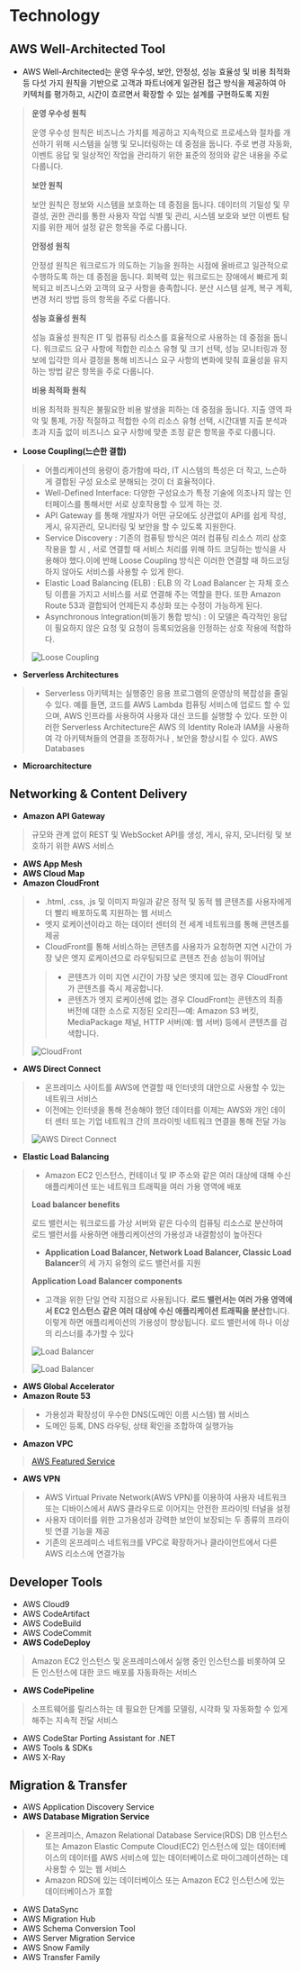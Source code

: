 Technology
============

AWS Well-Architected Tool
--------
 + AWS Well-Architected는 운영 우수성, 보안, 안정성, 성능 효율성 및 비용 최적화 등 다섯 가지 원칙을 기반으로 고객과 파트너에게 일관된 접근 방식을 제공하여 아키텍처를 평가하고, 시간이 흐르면서 확장할 수 있는 설계를 구현하도록 지원
>
> **운영 우수성 원칙**
>
> 운영 우수성 원칙은 비즈니스 가치를 제공하고 지속적으로 프로세스와 절차를 개선하기 위해 시스템을 실행 및 모니터링하는 데 중점을 둡니다. 주로 변경 자동화, 이벤트 응답 및 일상적인 작업을 관리하기 위한 표준의 정의와 같은 내용을 주로 다룹니다.
>
> **보안 원칙**
>
> 보안 원칙은 정보와 시스템을 보호하는 데 중점을 둡니다. 데이터의 기밀성 및 무결성, 권한 관리를 통한 사용자 작업 식별 및 관리, 시스템 보호와 보안 이벤트 탐지를 위한 제어 설정 같은 항목을 주로 다룹니다.
>
> **안정성 원칙**
>
> 안정성 원칙은 워크로드가 의도하는 기능을 원하는 시점에 올바르고 일관적으로 수행하도록 하는 데 중점을 둡니다. 회복력 있는 워크로드는 장애에서 빠르게 회복되고 비즈니스와 고객의 요구 사항을 충족합니다. 분산 시스템 설계, 복구 계획, 변경 처리 방법 등의 항목을 주로 다룹니다.
>
> **성능 효율성 원칙**
>
> 성능 효율성 원칙은 IT 및 컴퓨팅 리소스를 효율적으로 사용하는 데 중점을 둡니다. 워크로드 요구 사항에 적합한 리소스 유형 및 크기 선택, 성능 모니터링과 정보에 입각한 의사 결정을 통해 비즈니스 요구 사항의 변화에 맞춰 효율성을 유지하는 방법 같은 항목을 주로 다룹니다.
>
> **비용 최적화 원칙**
>
> 비용 최적화 원칙은 불필요한 비용 발생을 피하는 데 중점을 둡니다. 지출 영역 파악 및 통제, 가장 적절하고 적합한 수의 리소스 유형 선택, 시간대별 지출 분석과 초과 지출 없이 비즈니스 요구 사항에 맞춘 조정 같은 항목을 주로 다룹니다.

+ **Loose Coupling(느슨한 결합)**
>
> + 어플리케이션의 용량이 증가함에 따라, IT 시스템의 특성은 더 작고, 느슨하게 결합된 구성 요소로 분해되는 것이 더 효율적이다.
> + Well-Defined Interface: 다양한 구성요소가 특정 기술에 의조나지 않는 인터페이스를 통해서만 서로 상호작용할 수 있게 하는 것.
> + API Gateway 를 통해 개발자가 어떤 규모에도 상관없이 API를 쉽게 작성, 게시, 유지관리, 모니터링 및 보안을 할 수 있도록 지원한다.
> + Service Discovery : 기존의 컴퓨팅 방식은 여러 컴퓨팅 리소스 끼리 상호작용을 할 시 , 서로 연결할 때 서비스 처리를 위해 하드 코딩하는 방식을 사용해야 했다.이에 반해 Loose Coupling 방식은 이러한 연결할 때 하드코딩하지 않아도 서비스를 사용할 수 있게 한다.
> + Elastic Load Balancing (ELB) : ELB 의 각 Load Balancer 는 자체 호스팅 이름을 가지고 서비스를 서로 연결해 주는 역할을 한다. 또한 Amazon Route 53과 결합되어 언제든지 추상화 또는 수정이 가능하게 된다.
> + Asynchronous Integration(비동기 통합 방식) : 이 모델은 즉각적인 응답이 필요하지 않은 요청 및 요청이 등록되었음을 인정하는 상호 작용에 적합하다.
>
> ![Loose Coupling](https://miro.medium.com/max/582/1*lQGD0fPP0UiOr1kLYhckUw.jpeg)             
>

+ **Serverless Architectures**
>
> + Serverless 아키텍처는 실행중인 응용 프로그램의 운영상의 복잡성을 줄일 수 있다. 예를 들면, 코드를 AWS Lambda 컴퓨팅 서비스에 업로드 할 수 있으며, AWS 인프라를 사용하여 사용자 대신 코드를 실행할 수 있다. 또한 이러한 Serverless Architecture은 AWS 의 Identity Role과 IAM을 사용하여 각 아키텍쳐들의 연결을 조정하거나 , 보안을 향상시킬 수 있다.
AWS Databases

+ **Microarchitecture**

Networking & Content Delivery
--------
+ **Amazon API Gateway**
> 규모와 관계 없이 REST 및 WebSocket API를 생성, 게시, 유지, 모니터링 및 보호하기 위한 AWS 서비스

+ **AWS App Mesh**
+ **AWS Cloud Map**
+ **Amazon CloudFront**
> + .html, .css, .js 및 이미지 파일과 같은 정적 및 동적 웹 콘텐츠를 사용자에게 더 빨리 배포하도록 지원하는 웹 서비스
> + 엣지 로케이션이라고 하는 데이터 센터의 전 세계 네트워크를 통해 콘텐츠를 제공
> + CloudFront를 통해 서비스하는 콘텐츠를 사용자가 요청하면 지연 시간이 가장 낮은 엣지 로케이션으로 라우팅되므로 콘텐츠 전송 성능이 뛰어남
>> + 콘텐츠가 이미 지연 시간이 가장 낮은 엣지에 있는 경우 CloudFront가 콘텐츠를 즉시 제공합니다.
>> + 콘텐츠가 엣지 로케이션에 없는 경우 CloudFront는 콘텐츠의 최종 버전에 대한 소스로 지정된 오리진—예: Amazon S3 버킷, MediaPackage 채널, HTTP 서버(예: 웹 서버) 등에서 콘텐츠를 검색합니다.
>
> ![CloudFront](https://docs.aws.amazon.com/ko_kr/AmazonCloudFront/latest/DeveloperGuide/images/how-you-configure-cf.png)             
>

+ **AWS Direct Connect**
> + 온프레미스 사이트를 AWS에 연결할 때 인터넷의 대안으로 사용할 수 있는 네트워크 서비스
> + 이전에는 인터넷을 통해 전송해야 했던 데이터를 이제는 AWS와 개인 데이터 센터 또는 기업 네트워크 간의 프라이빗 네트워크 연결을 통해 전달 가능
>
> ![AWS Direct Connect](https://docs.aws.amazon.com/ko_kr/directconnect/latest/UserGuide/images/direct_connect_overview.png)             
>

+ **Elastic Load Balancing**
> +  Amazon EC2 인스턴스, 컨테이너 및 IP 주소와 같은 여러 대상에 대해 수신 애플리케이션 또는 네트워크 트래픽을 여러 가용 영역에 배포
>
> **Load balancer benefits**
>
> 로드 밸런서는 워크로드를 가상 서버와 같은 다수의 컴퓨팅 리소스로 분산하여 로드 밸런서를 사용하면 애플리케이션의 가용성과 내결함성이 높아진다
> + **Application Load Balancer, Network Load Balancer, Classic Load Balancer**의 세 가지 유형의 로드 밸런서를 지원
>
> **Application Load Balancer components**
> + 고객을 위한 단일 연락 지점으로 사용됩니다. **로드 밸런서는 여러 가용 영역에서 EC2 인스턴스 같은 여러 대상에 수신 애플리케이션 트래픽을 분산**합니다. 이렇게 하면 애플리케이션의 가용성이 향상됩니다. 로드 밸런서에 하나 이상의 리스너를 추가할 수 있다
>
> ![Load Balancer](https://docs.aws.amazon.com/ko_kr/elasticloadbalancing/latest/classic/images/load_balancer.png)  
>
> ![Load Balancer](https://docs.aws.amazon.com/ko_kr/elasticloadbalancing/latest/application/images/component_architecture.png)             
>

+ **AWS Global Accelerator**
+ **Amazon Route 53**
> + 가용성과 확장성이 우수한 DNS(도메인 이름 시스템) 웹 서비스
> + 도메인 등록, DNS 라우팅, 상태 확인을 조합하여 실행가능


+ **Amazon VPC**
> [AWS Featured Service][a]
>
[a]:https://github.com/kimhaen/AWS/blob/master/Cloud%20Practitioner/1.2%20AWS%20Featured%20Services.md

+ **AWS VPN**
> + AWS Virtual Private Network(AWS VPN)를 이용하여 사용자 네트워크 또는 디바이스에서 AWS 클라우드로 이어지는 안전한 프라이빗 터널을 설정
> + 사용자 데이터를 위한 고가용성과 강력한 보안이 보장되는 두 종류의 프라이빗 연결 기능을 제공
> + 기존의 온프레미스 네트워크를 VPC로 확장하거나 클라이언트에서 다른 AWS 리소스에 연결가능

Developer Tools
--------
+ AWS Cloud9
+ AWS CodeArtifact
+ AWS CodeBuild
+ AWS CodeCommit
+ **AWS CodeDeploy**
> Amazon EC2 인스턴스 및 온프레미스에서 실행 중인 인스턴스를 비롯하여 모든 인스턴스에 대한 코드 배포를 자동화하는 서비스

+ **AWS CodePipeline**
> 소프트웨어를 릴리스하는 데 필요한 단계를 모델링, 시각화 및 자동화할 수 있게 해주는 지속적 전달 서비스

+ AWS CodeStar
  Porting Assistant for .NET
+ AWS Tools & SDKs
+ AWS X-Ray

Migration & Transfer
--------
+ AWS Application Discovery Service
+ **AWS Database Migration Service**
>
> + 온프레미스, Amazon Relational Database Service(RDS) DB 인스턴스 또는 Amazon Elastic Compute Cloud(EC2) 인스턴스에 있는 데이터베이스의 데이터를 AWS 서비스에 있는 데이터베이스로 마이그레이션하는 데 사용할 수 있는 웹 서비스
> + Amazon RDS에 있는 데이터베이스 또는 Amazon EC2 인스턴스에 있는 데이터베이스가 포함
>

+ AWS DataSync
+ AWS Migration Hub
+ AWS Schema Conversion Tool
+ AWS Server Migration Service
+ AWS Snow Family
+ AWS Transfer Family
